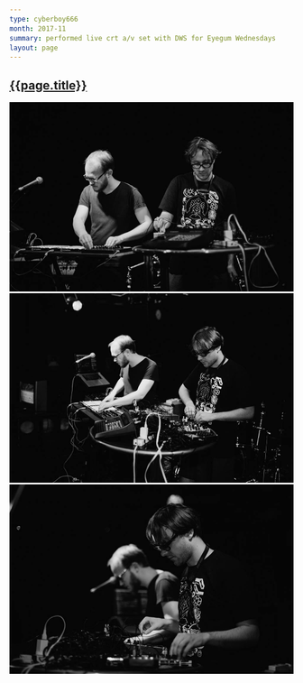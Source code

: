 ```yaml
---
type: cyberboy666
month: 2017-11
summary: performed live crt a/v set with DWS for Eyegum Wednesdays
layout: page
---
```


## [ {{page.title}} ]({{page.url}})

![image](/images/cyberboy666/eyegum1.jpg)
![image](/images/cyberboy666/eyegum2.jpg)
![image](/images/cyberboy666/eyegum3.jpg)



